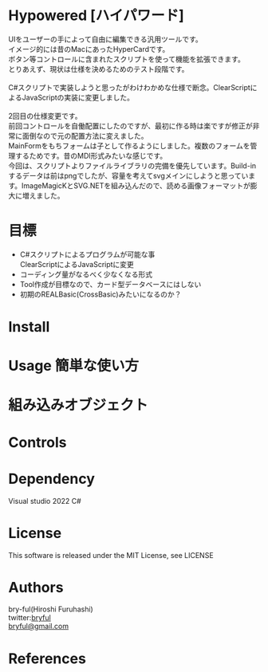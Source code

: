 # Hypowered [ハイパワード]

UIをユーザーの手によって自由に編集できる汎用ツールです。<br>
イメージ的には昔のMacにあったHyperCardです。<br>
ボタン等コントロールに含まれたスクリプトを使って機能を拡張できます。
<br>
とりあえず、現状は仕様を決めるためのテスト段階です。<br>
<br>
C#スクリプトで実装しようと思ったがわけわかめな仕様で断念。ClearScriptによるJavaScriptの実装に変更しました。<br>
<br>
2回目の仕様変更です。<br>
前回コントロールを自働配置にしたのですが、最初に作る時は楽ですが修正が非常に面倒なので元の配置方法に変えました。<br>
MainFormをもちフォームは子として作るようにしました。複数のフォームを管理するためです。昔のMDI形式みたいな感じです。<br>
今回は、スクリプトよりファイルライブラリの完備を優先しています。Build-inするデータは前はpngでしたが、容量を考えてsvgメインにしようと思っています。ImageMagicKとSVG.NETを組み込んだので、読める画像フォーマットが膨大に増えました。

# 目標

* C#スクリプトによるプログラムが可能な事<br>ClearScriptによるJavaScriptに変更
* コーディング量がなるべく少なくなる形式
* Tool作成が目標なので、カード型データベースにはしない
* 初期のREALBasic(CrossBasic)みたいになるのか？

# Install


# Usage 簡単な使い方


# 組み込みオブジェクト

# Controls

# Dependency
Visual studio 2022 C#


# License
This software is released under the MIT License, see LICENSE

# Authors

bry-ful(Hiroshi Furuhashi)<br>
twitter:[bryful](https://twitter.com/bryful)<br>
bryful@gmail.com

# References

